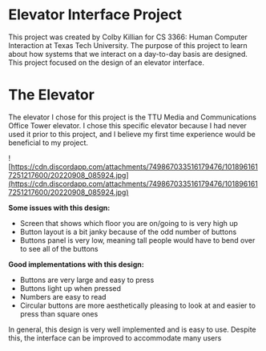 # Elevator Interface Project
This project was created by Colby Killian for CS 3366: Human Computer Interaction at Texas Tech University. 
The purpose of this project to learn about how systems that we interact on a day-to-day basis are designed. This project focused on the design of an elevator interface.

# The Elevator
The elevator I chose for this project is the TTU Media and Communications Office Tower elevator. I chose this specific elevator because I had never used it prior to this project, and I believe my first time experience would be beneficial to my project.

![https://cdn.discordapp.com/attachments/749867033516179476/1018961617251217600/20220908_085924.jpg](https://cdn.discordapp.com/attachments/749867033516179476/1018961617251217600/20220908_085924.jpg)

**Some issues with this design:**

 - Screen that shows which floor you are on/going to is very high up
 - Button layout is a bit janky because of the odd number of buttons
 - Buttons panel is very low, meaning tall people would have to bend over to see all of the buttons

**Good implementations with this design:**

- Buttons are very large and easy to press
- Buttons light up when pressed
- Numbers are easy to read
- Circular buttons are more aesthetically pleasing to look at and easier to press than square ones

In general, this design is very well implemented and is easy to use. Despite this, the interface can be improved to accommodate many users
